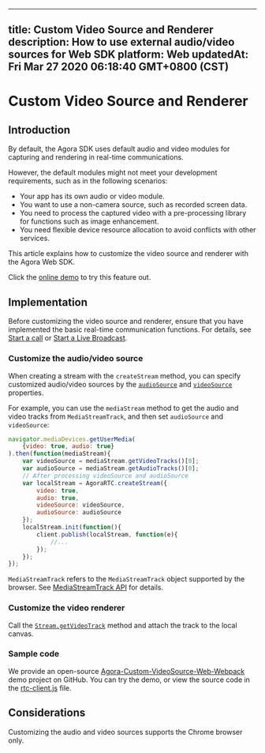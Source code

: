 
---
title: Custom Video Source and Renderer
description: How to use external audio/video sources for Web SDK
platform: Web
updatedAt: Fri Mar 27 2020 06:18:40 GMT+0800 (CST)
---
# Custom Video Source and Renderer
## Introduction

By default, the Agora SDK uses default audio and video modules for capturing and rendering in real-time communications. 

However, the default modules might not meet your development requirements, such as in the following scenarios:

- Your app has its own audio or video module.
- You want to use a non-camera source, such as recorded screen data.
- You need to process the captured video with a pre-processing library for functions such as image enhancement.
- You need flexible device resource allocation to avoid conflicts with other services.

This article explains how to customize the video source and renderer with the Agora Web SDK.


<div class="alert info">Click the <a href="https://webdemo.agora.io/agora-web-showcase/examples/Agora-Custom-VideoSource-Web/">online demo</a> to try this feature out.</div>

## Implementation

Before customizing the video source and renderer, ensure that you have implemented the basic real-time communication functions. For details, see [Start a call](../../en/Interactive%20Broadcast/start_call_web.md) or [Start a Live Broadcast](../../en/Interactive%20Broadcast/start_live_web.md).

### Customize the audio/video source

When creating a stream with the `createStream` method, you can specify customized audio/video sources by the [`audioSource`](https://docs.agora.io/en/Interactive%20Broadcast/API%20Reference/web/interfaces/agorartc.streamspec.html#audiosource) and [`videoSource`](https://docs.agora.io/en/Interactive%20Broadcast/API%20Reference/web/interfaces/agorartc.streamspec.html#videosource) properties. 

For example, you can use the `mediaStream` method to get the audio and video tracks from `MediaStreamTrack`, and then set `audioSource` and `videoSource`:

```javascript
navigator.mediaDevices.getUserMedia(
    {video: true, audio: true}
).then(function(mediaStream){
    var videoSource = mediaStream.getVideoTracks()[0];
    var audioSource = mediaStream.getAudioTracks()[0];
    // After processing videoSource and audioSource
    var localStream = AgoraRTC.createStream({
        video: true,
        audio: true,
        videoSource: videoSource,
        audioSource: audioSource
    });
    localStream.init(function(){
        client.publish(localStream, function(e){
            //...
        });
    });
});
```

<div class="alert info"><code>MediaStreamTrack</code> refers to the <code>MediaStreamTrack</code> object supported by the browser. See <a href="https://developer.mozilla.org/en-US/docs/Web/API/MediaStreamTrack">MediaStreamTrack API</a> for details.</div>


### Customize the video renderer

Call the [`Stream.getVideoTrack`](https://docs.agora.io/en/Interactive%20Broadcast/API%20Reference/web/interfaces/agorartc.stream.html#getvideotrack) method and attach the track to the local canvas.

### Sample code

We provide an open-source [Agora-Custom-VideoSource-Web-Webpack](https://github.com/AgoraIO/Advanced-Video/tree/master/Web/Agora-Custom-VideoSource-Web-Webpack) demo project on GitHub. You can try the demo, or view the source code in the [rtc-client.js](https://github.com/AgoraIO/Advanced-Video/blob/master/Web/Agora-Custom-VideoSource-Web-Webpack/src/rtc-client.js) file.

## Considerations

Customizing the audio and video sources supports the Chrome browser only.
